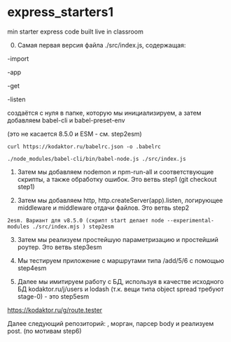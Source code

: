 # express_starters1
min starter express code built live in classroom

0. Самая первая версия файла ./src/index.js, содержащая:

  -import

  -app

  -get

  -listen

  создаётся с нуля в папке, которую мы инициализируем, а затем добавляем babel-cli и babel-preset-env

  (это не касается 8.5.0 и ESM - см. step2esm)

  `curl https://kodaktor.ru/babelrc.json -o .babelrc`

  `./node_modules/babel-cli/bin/babel-node.js ./src/index.js`

  1. Затем мы добавляем nodemon и npm-run-all и соответствующие скрипты, а также обработку ошибок. Это ветвь step1 (git checkout step1)

  2. Затем мы добавляем http, http.createServer(app).listen,  логирующее middleware и   middleware отдачи файлов. Это ветвь step2

  `2esm. Вариант для v8.5.0 (скрипт start делает node --experimental-modules ./src/index.mjs ) step2esm`

  3. Затем мы реализуем простейшую параметризацию и простейший роутер. Это ветвь step3esm

  4. Мы тестируем приложение с маршрутами типа /add/5/6 c помощью step4esm

  5. Далее мы имитируем работу с БД, используя в качестве исходного БД kodaktor.ru/j/users
  и lodash (т.к. вещи типа object spread требуют stage-0) - это step5esm

  https://kodaktor.ru/g/route.tester



  Далее следующий репозиторий: , морган, парсер body и реализуем post. (по мотивам step6)
